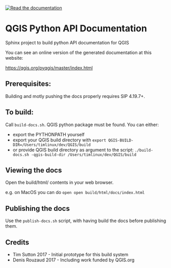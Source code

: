 [![Read the documentation](https://img.shields.io/badge/Read-the%20docs-green.svg)](https://qgis.org/pyqgis/master/index.html)

# QGIS Python API Documentation

Sphinx project to build python API documentation for QGIS

You can see an online version of the generated documentation at this
website:

https://qgis.org/pyqgis/master/index.html

## Prerequisites:

Building and motly pushing the docs properly requires SIP 4.19.7+.


## To build:

Call ``build-docs.sh``. QGIS python package must be found.
You can either:

* export the PYTHONPATH yourself
* export your QGIS build directory with ``export QGIS-BUILD-DIR=/Users/timlinux/dev/QGIS/build``
* or provide QGIS build directory as argument to the script: ``./build-docs.sh -qgis-build-dir /Users/timlinux/dev/QGIS/build``

## Viewing the docs

Open the build/html/ contents in your web browser.

e.g. on MacOS you can do ``open open build/html/docs/index.html``

## Publishing the docs

Use the ``publish-docs.sh`` script, with having build the docs before publishing them.

## Credits

- Tim Sutton 2017 - Initial prototype for this build system
- Denis Rouzaud 2017 - Including work funded by QGIS.org

